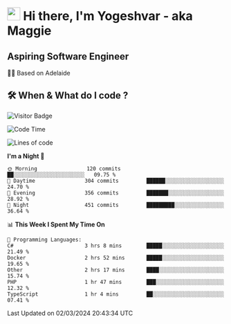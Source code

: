 <h1><img src="https://emojis.slackmojis.com/emojis/images/1531849430/4246/blob-sunglasses.gif?1531849430" width="30"/> Hi there, I'm Yogeshvar - aka Maggie</h1>

## Aspiring Software Engineer
🏂🏻  Based on Adelaide 

## 🛠 When & What do I code ?  

![Visitor Badge](https://visitor-badge.feriirawann.repl.co?username=yogeshvar&repo=yogeshvar&label=Visitors&style=plastic&color=%23457BFF&contentType=svg)

<!--START_SECTION:waka-->
![Code Time](http://img.shields.io/badge/Code%20Time-2%2C718%20hrs%2057%20mins-blue)

![Lines of code](https://img.shields.io/badge/From%20Hello%20World%20I%27ve%20Written-4.1%20million%20lines%20of%20code-blue)

**I'm a Night 🦉** 

```text
🌞 Morning                120 commits         ██░░░░░░░░░░░░░░░░░░░░░░░   09.75 % 
🌆 Daytime                304 commits         ██████░░░░░░░░░░░░░░░░░░░   24.70 % 
🌃 Evening                356 commits         ███████░░░░░░░░░░░░░░░░░░   28.92 % 
🌙 Night                  451 commits         █████████░░░░░░░░░░░░░░░░   36.64 % 
```


📊 **This Week I Spent My Time On** 

```text
💬 Programming Languages: 
C#                       3 hrs 8 mins        █████░░░░░░░░░░░░░░░░░░░░   21.49 % 
Docker                   2 hrs 52 mins       █████░░░░░░░░░░░░░░░░░░░░   19.65 % 
Other                    2 hrs 17 mins       ████░░░░░░░░░░░░░░░░░░░░░   15.74 % 
PHP                      1 hr 47 mins        ███░░░░░░░░░░░░░░░░░░░░░░   12.32 % 
TypeScript               1 hr 4 mins         ██░░░░░░░░░░░░░░░░░░░░░░░   07.41 % 
```


 Last Updated on 02/03/2024 20:43:34 UTC
<!--END_SECTION:waka-->

